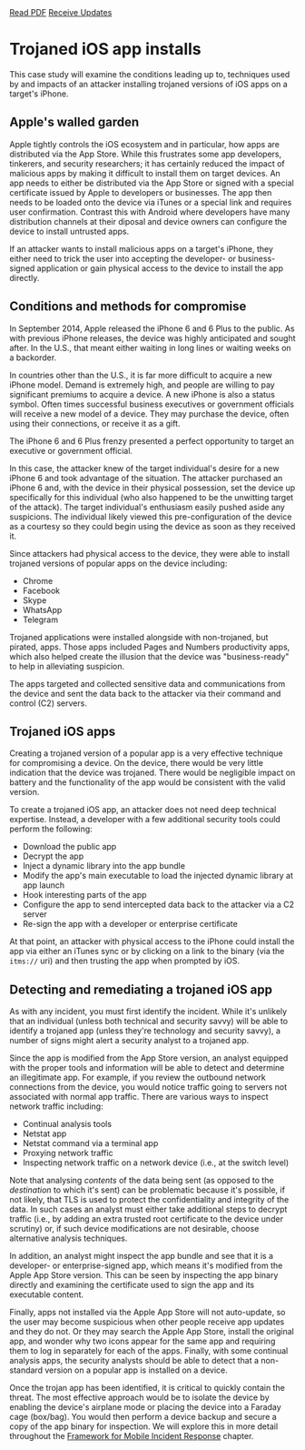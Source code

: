 <div class="cta-banner">
  <a class="cta-banner-pdf" href="https://info.nowsecure.com/IRforAndroidandiOS_PDFRequest.html">Read PDF<i class="fa fa-file-pdf-o"></i></a>
  <a class="cta-banner-update" href="https://info.nowsecure.com/IRforAndroidandiOS_Updates.html">Receive Updates<i class="fa fa-bell-o"></i></a>
</div>

# Trojaned iOS app installs

This case study will examine the conditions leading up to, techniques used by and impacts of an attacker installing trojaned versions of iOS apps on a target's iPhone.

## Apple's walled garden

Apple tightly controls the iOS ecosystem and in particular, how apps are distributed via the App Store. While this frustrates some app developers, tinkerers, and security researchers; it has certainly reduced the impact of malicious apps by making it difficult to install them on target devices. An app needs to either be distributed via the App Store or signed with a special certificate issued by Apple to developers or businesses. The app then needs to be loaded onto the device via iTunes or a special link and requires user confirmation. Contrast this with Android where developers have many distribution channels at their diposal and device owners can configure the device to install untrusted apps.

If an attacker wants to install malicious apps on a target's iPhone, they either need to trick the user into accepting the developer- or business-signed application or gain physical access to the device to install the app directly.

## Conditions and methods for compromise
In September 2014, Apple released the iPhone 6 and 6 Plus to the public. As with previous iPhone releases, the device was highly anticipated and sought after. In the U.S., that meant either waiting in long lines or waiting weeks on a backorder.

In countries other than the U.S., it is far more difficult to acquire a new iPhone model. Demand is extremely high, and people are willing to pay significant premiums to acquire a device. A new iPhone is also a status symbol. Often times successful business executives or government officials will receive a new model of a device. They may purchase the device, often using their connections, or receive it as a gift.

The iPhone 6 and 6 Plus frenzy presented a perfect opportunity to target an executive or government official. 

In this case, the attacker knew of the target individual's desire for a new iPhone 6 and took advantage of the situation. The attacker purchased an iPhone 6 and, with the device in their physical possession, set the device up specifically for this individual (who also happened to be the unwitting target of the attack). The target individual's enthusiasm easily pushed aside any suspicions. The individual likely viewed this pre-configuration of the device as a courtesy so they could begin using the device as soon as they received it.

Since attackers had physical access to the device, they were able to install trojaned versions of popular apps on the device including:

* Chrome
* Facebook
* Skype
* WhatsApp
* Telegram

Trojaned applications were installed alongside with non-trojaned, but pirated, apps. Those apps included Pages and Numbers productivity apps, which also helped create the illusion that the device was "business-ready" to help in alleviating suspicion.

The apps targeted and collected sensitive data and communications from the device and sent the data back to the attacker via their command and control (C2) servers.

## Trojaned iOS apps
Creating a trojaned version of a popular app is a very effective technique for compromising a device. On the device, there would be very little indication that the device was trojaned. There would be negligible impact on battery and the functionality of the app would be consistent with the valid version. 

To create a trojaned iOS app, an attacker does not need deep technical expertise. Instead, a developer with a few additional security tools could perform the following:

* Download the public app
* Decrypt the app
* Inject a dynamic library into the app bundle
* Modify the app's main executable to load the injected dynamic library at app launch
* Hook interesting parts of the app
* Configure the app to send intercepted data back to the attacker via a C2 server
* Re-sign the app with a developer or enterprise certificate

At that point, an attacker with physical access to the iPhone could install the app via either an iTunes sync or by clicking on a link to the binary (via the `itms://` uri) and then trusting the app when prompted by iOS.

## Detecting and remediating a trojaned iOS app
As with any incident, you must first identify the incident. While it's unlikely that an individual (unless both technical and security savvy) will be able to identify a trojaned app (unless they're technology and security savvy), a number of signs might alert a security analyst to a trojaned app.

Since the app is modified from the App Store version, an analyst equipped with the proper tools and information will be able to detect and determine an illegitimate app. For example, if you review the outbound network connections from the device, you would notice traffic going to servers not associated with normal app traffic. There are various ways to inspect network traffic including:

* Continual analysis tools
* Netstat app
* Netstat command via a terminal app
* Proxying network traffic
* Inspecting network traffic on a network device (i.e., at the switch level)

Note that analysing *contents* of the data being sent (as opposed to the *destination* to which it's sent) can be problematic because it's possible, if not likely, that TLS is used to protect the confidentiality and integrity of the data. In such cases an analyst must either take additional steps to decrypt traffic (i.e., by adding an extra trusted root certificate to the device under scrutiny) or, if such device modifications are not desirable, choose alternative analysis techniques.

In addition, an analyst might inspect the app bundle and see that it is a developer- or enterprise-signed app, which means it's modified from the Apple App Store version. This can be seen by inspecting the app binary directly and examining the certificate used to sign the app and its executable content.

Finally, apps not installed via the Apple App Store will not auto-update, so the user may become suspicious when other people receive app updates and they do not. Or they may search the Apple App Store, install the original app, and wonder why two icons appear for the same app and requiring them to log in separately for each of the apps. Finally, with some continual analysis apps, the security analysts should be able to detect that a non-standard version on a popular app is installed on a device.

Once the trojan app has been identified, it is critical to quickly contain the threat. The most effective approach would be to isolate the device by enabling the device's airplane mode or placing the device into a Faraday cage (box/bag). You would then perform a device backup and secure a copy of the app binary for inspection. We will explore this in more detail throughout the [Framework for Mobile Incident Response](../mobile-incident-response-framework) chapter.
